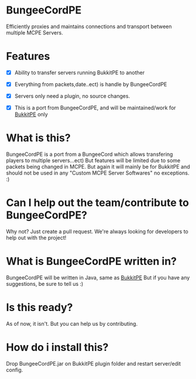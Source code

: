 # BungeeCordPE
 Efficiently proxies and maintains connections and transport between multiple MCPE Servers.
 
 
# Features
 - [x] Ability to transfer servers running BukkitPE to another
 - [x] Everything from packets,date..ect) is handle by BungeeCordPE
 - [x] Servers only need a plugin, no source changes.
 - [x] This is a port from BungeeCordPE, and will be maintained/work for [BukkitPE](https://github.com/bukkitpe/bukkitpe) only
 

# What is this?
 BungeeCordPE is a port from a BungeeCord which allows transfering players to multiple servers...ect)
 But features will be limited due to some packets being changed in MCPE. But again it will mainly be for
 BukkitPE and should not be used in any "Custom MCPE Server Softwares" no exceptions. :) 
 
# Can I help out the team/contribute to BungeeCordPE?
 Why not? Just create a pull request. We're always looking for developers to help out with the project!
 
# What is BungeeCordPE written in?
BungeeCordPE will be written in Java, same as [BukkitPE](https://www.github.com/BukkitPE/BukkitPE)
But if you have any suggestions, be sure to tell us :) 

# Is this ready?
As of now, it isn't. But you can help us by contributing. 
# How do i install this?
Drop  BungeeCordPE.jar on BukkitPE plugin folder and restart server/edit config.
